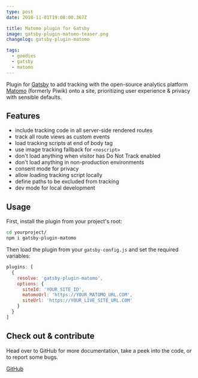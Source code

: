 ```yaml
---
type: post
date: 2018-11-01T19:08:00.367Z

title: Matomo plugin for Gatsby
image: gatsby-plugin-matomo-teaser.png
changelog: gatsby-plugin-matomo

tags:
  - goodies
  - gatsby
  - matomo
---
```


Plugin for [Gatsby](https://www.gatsbyjs.org) to add tracking with the open-source analytics platform [Matomo](https://matomo.org) (formerly Piwik) onto a site, prioritizing user experience & privacy with sensible defaults.

## Features

- include tracking code in all server-side rendered routes
- track all route views as custom events
- load tracking scripts at end of body tag
- use image tracking fallback for `<noscript>`
- don't load anything when visitor has Do Not Track enabled
- don't load anything in non-production environments
- consent mode for privacy
- allow loading tracking script locally
- define paths to be excluded from tracking
- dev mode for local development

## Usage

First, install the plugin from your project's root:

```bash
cd yourproject/
npm i gatsby-plugin-matomo
```

Then load the plugin from your `gatsby-config.js` and set the required variables:

```js
plugins: [
  {
    resolve: 'gatsby-plugin-matomo',
    options: {
      siteId: 'YOUR_SITE_ID',
      matomoUrl: 'https://YOUR_MATOMO_URL.COM',
      siteUrl: 'https://YOUR_LIVE_SITE_URL.COM'
    }
  }
]
```

## Check out & contribute

Head over to GitHub for more documentation, take a peek into the code, or to report some bugs.

<p class="content-download">
    <a class="icon-github btn-primary" href="https://github.com/kremalicious/gatsby-plugin-matomo">GitHub</a>
</p>
